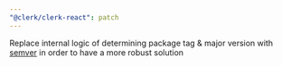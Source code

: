 ```yaml
---
"@clerk/clerk-react": patch
---
```


Replace internal logic of determining package tag & major version with [semver](https://www.npmjs.com/package/semver) in order to have a more robust solution
